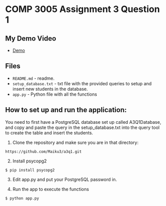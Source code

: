 # COMP 3005 Assignment 3 Question 1

## My Demo Video

- [Demo](https://youtu.be/IBx9pB2eH8g?si=i6WayEXPJucqTLOg)

## Files

* `README.md` - readme.
* `setup_database.txt` - txt file with the provided queries to setup and insert new students in the database.
* `app.py` - Python file with all the functions

## How to set up and run the application: 
You need to first have a PostgreSQL database set up called A3Q1Database, and copy and paste the query in the setup_database.txt into the query tool to create the table and insert the students.

1. Clone the repository and make sure you are in that directory:
```
https://github.com/Maiku3/a3q1.git
```
2. Install psycopg2
```
$ pip install psycopg2
```
3. Edit app.py and put your PostgreSQL password in.

4. Run the app to execute the functions
```
$ python app.py
```